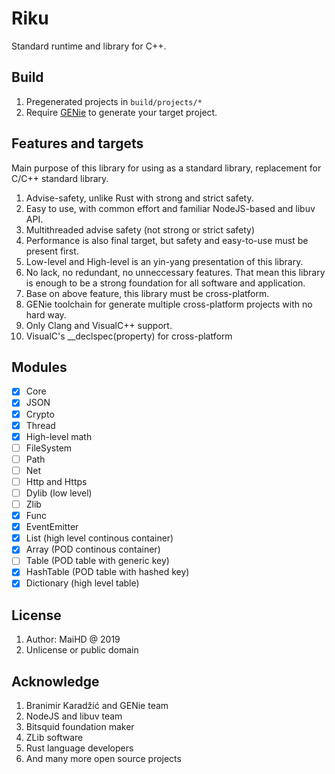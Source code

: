 # Riku
Standard runtime and library for C++.

## Build
1. Pregenerated projects in `build/projects/*`
2. Require [GENie](https://github.com/bkaradzic/GENie) to generate your target project.

## Features and targets
Main purpose of this library for using as a standard library, replacement for C/C++ standard library.
1. Advise-safety, unlike Rust with strong and strict safety.
2. Easy to use, with common effort and familiar NodeJS-based and libuv API.
3. Multithreaded advise safety (not strong or strict safety)
4. Performance is also final target, but safety and easy-to-use must be present first.
5. Low-level and High-level is an yin-yang presentation of this library.
6. No lack, no redundant, no unneccessary features. That mean this library is enough to be a strong foundation for all software and application.
7. Base on above feature, this library must be cross-platform.
8. GENie toolchain for generate multiple cross-platform projects with no hard way.
9. Only Clang and VisualC++ support.
10. VisualC's __declspec(property) for cross-platform

## Modules
* [x] Core
* [x] JSON
* [x] Crypto
* [x] Thread
* [x] High-level math
* [ ] FileSystem
* [ ] Path
* [ ] Net
* [ ] Http and Https
* [ ] Dylib (low level)
* [ ] Zlib
* [x] Func
* [x] EventEmitter
* [x] List (high level continous container)
* [x] Array (POD continous container)
* [ ] Table (POD table with generic key)
* [x] HashTable (POD table with hashed key)
* [x] Dictionary (high level table)

## License
1. Author: MaiHD @ 2019
2. Unlicense or public domain

## Acknowledge
1. Branimir Karadžić and GENie team
2. NodeJS and libuv team
3. Bitsquid foundation maker
4. ZLib software
5. Rust language developers
6. And many more open source projects